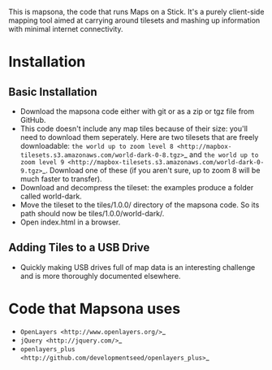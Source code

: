 This is mapsona, the code that runs Maps on a Stick. It's a purely client-side mapping tool aimed at carrying around tilesets and mashing up information with minimal internet connectivity.

Installation
============


Basic Installation
------------------

* Download the mapsona code either with git or as a zip or tgz file from GitHub.
* This code doesn't include any map tiles because of their size: you'll need to
  download them seperately. Here are two tilesets that are freely downloadable:
  `the world up to zoom level 8 <http://mapbox-tilesets.s3.amazonaws.com/world-dark-0-8.tgz>`_ and `the world up to zoom level 9 <http://mapbox-tilesets.s3.amazonaws.com/world-dark-0-9.tgz>`_. Download one of these (if you aren't sure, up to zoom 8 will be much faster to transfer).
* Download and decompress the tileset: the examples produce a folder called world-dark.
* Move the tileset to the tiles/1.0.0/ directory of the mapsona code. So its path should now be tiles/1.0.0/world-dark/.
* Open index.html in a browser.


Adding Tiles to a USB Drive
---------------------------


* Quickly making USB drives full of map data is an interesting challenge and is
  more thoroughly documented elsewhere.


Code that Mapsona uses
======================

* `OpenLayers <http://www.openlayers.org/>`_
* `jQuery <http://jquery.com/>`_
* `openlayers_plus <http://github.com/developmentseed/openlayers_plus>`_

